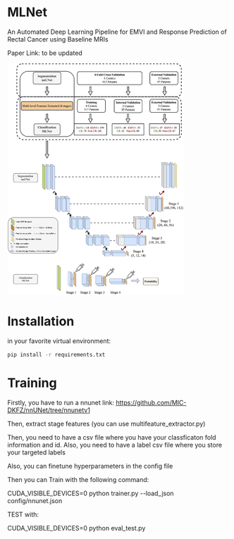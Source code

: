 # MLNet
An Automated Deep Learning Pipeline for EMVI and Response Prediction of Rectal Cancer using Baseline MRIs

Paper Link: to be updated


<img src="https://github.com/Liiiii2101/MLNet/blob/main/graphic_abstract.jpg" width="400" />



# Installation

in your favorite virtual environment:

```bash
pip install -r requirements.txt
```

# Training

Firstly, you have to run a nnunet link: https://github.com/MIC-DKFZ/nnUNet/tree/nnunetv1

Then, extract stage features (you can use multifeature_extractor.py)

Then, you need to have a csv file where you have your classficaton fold information and id. Also, you need to have a label csv file where you store your targeted labels

Also, you can finetune hyperparameters in the config file


Then you can Train with the following command:

CUDA_VISIBLE_DEVICES=0 python trainer.py --load_json config/nnunet.json 

TEST with:

CUDA_VISIBLE_DEVICES=0 python eval_test.py 
